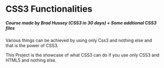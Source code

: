 # CSS3 Functionalities

##### Course made by Brad Hussey (CSS3 in 30 days) + Some addtional CSS3 files

Various things can be achieved by using only Css3 and nothing else and that is the power of CSS3.

This Project is the showcase of what CSS3 can do if you use only CSS3 and HTML5 and nothing else.
